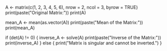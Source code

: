 A <- matrix(c(1, 2, 3, 4, 5, 6), nrow = 2, ncol = 3, byrow = TRUE)
print(paste("Original Matrix:"))
print(A)

mean_A <- mean(as.vector(A))
print(paste("Mean of the Matrix:"))
print(mean_A)

if (det(A) != 0) {
  inverse_A <- solve(A)
  print(paste("Inverse of the Matrix:"))
  print(inverse_A)
} else {
  print("Matrix is singular and cannot be inverted.")
}
